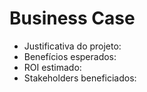 # Business Case

- Justificativa do projeto:
- Benefícios esperados:
- ROI estimado:
- Stakeholders beneficiados: